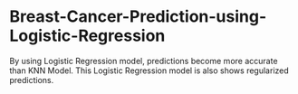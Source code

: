 # Breast-Cancer-Prediction-using-Logistic-Regression
By using Logistic Regression model, predictions become more accurate than KNN Model. This Logistic Regression model is also shows regularized predictions.
